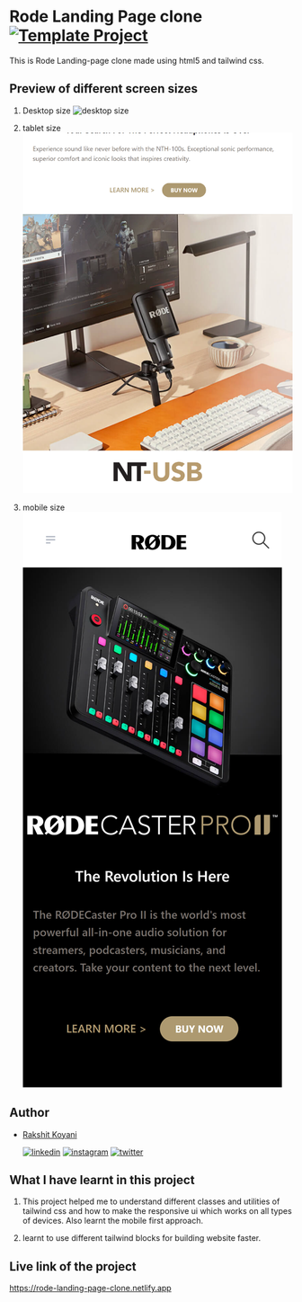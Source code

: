 # Rode Landing Page clone [![Template Project](https://img.shields.io/badge/Technologies%20-HTML%2FTailwindCSS-brightgreen)](http://www.gnu.org/licenses/agpl-3.0)

This is Rode Landing-page clone made using html5 and tailwind css.

## Preview of different screen sizes

1. Desktop size
   ![desktop size](./ss/desktop.png)

2. tablet size
   ![tablet size](./ss/tabletScreen.png)

3. mobile size
   ![mobile size](./ss/mobileScreen.png)

## Author

- [Rakshit Koyani](https://raw.githubusercontent.com/rakshitkoyani/Dancer-portfolio/main/Project-14.png)

  [![linkedin](https://img.shields.io/badge/LinkedIn-0077B5?style=for-the-badge&logo=linkedin&logoColor=white)](https://www.linkedin.com/in/rakshit-koyani-507040132/)
  [![instagram](https://img.shields.io/badge/Instagram-E4405F?style=for-the-badge&logo=instagram&logoColor=white)](https://www.instagram.com/rakshitkoyani/)
  [![twitter](https://img.shields.io/badge/Twitter-1DA1F2?style=for-the-badge&logo=twitter&logoColor=white)](https://www.twitter.com/rakshit_koyani)

## What I have learnt in this project

1. This project helped me to understand different classes and utilities of tailwind css and how to make the responsive ui which works on all types of devices. Also learnt the mobile first approach.

2. learnt to use different tailwind blocks for building website faster.

## Live link of the project

https://rode-landing-page-clone.netlify.app
